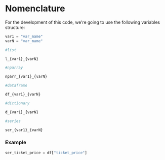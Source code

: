 # Nomenclature

For the development of this code, we're going to use the following variables structure:

```python
var1 = "var_name"
varN = "var_name"

#list

l_{var1}_{varN}

#nparray

nparr_{var1}_{varN}

#dataframe

df_{var1}_{varN}

#dictionary

d_{var1}_{varN}

#series

ser_{var1}_{varN}

```

### Example

```python
ser_ticket_price = df["ticket_price"]
```
